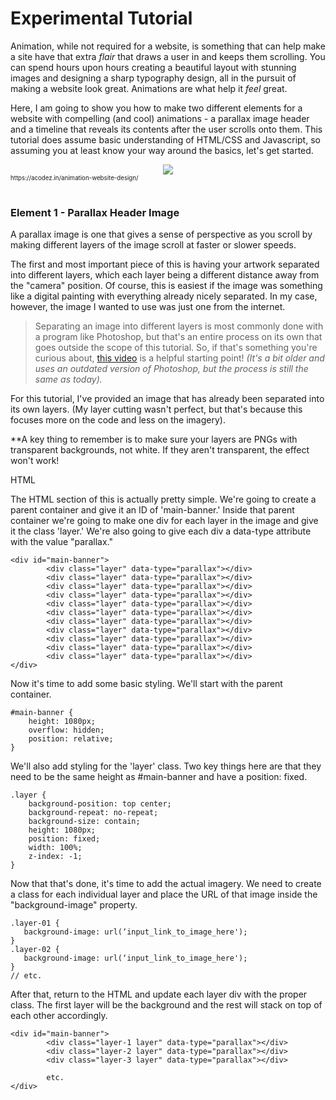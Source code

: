 # Experimental Tutorial

Animation, while not required for a website, is something that can help make a site have that extra *flair* that draws a user in and keeps them scrolling. 
You can spend hours upon hours creating a beautiful layout with stunning images and designing a sharp typography design, all in the pursuit of making a website look great. Animations are what help it *feel* great.

Here, I am going to show you how to make two different elements for a website with compelling (and cool) animations - a parallax image header and a timeline that reveals its contents after the user scrolls onto them. 
This tutorial does assume basic understanding of HTML/CSS and Javascript, so assuming you at least know your way around the basics, let's get started.  

<div align="center">
  <img src="https://cdn.acodez.in/wp-content/uploads/2018/01/Website-Animation-When-and-How-to-Use-It.png" />  
</div>
<sub><sup>https://acodez.in/animation-website-design/</sub></sup>
 <br />
  <br />
  
### Element 1 - Parallax Header Image

A parallax image is one that gives a sense of perspective as you scroll by making different layers of the image scroll at faster or slower speeds.

The first and most important piece of this is having your artwork separated into different layers, which each layer being a different distance away from the "camera" position. Of course, this is easiest if the image was something like a digital painting with everything already nicely separated. In my case, however, the image I wanted to use was just one from the internet.

>Separating an image into different layers is most commonly done with a program like Photoshop, but that's an entire process on its own that goes outside the scope of this tutorial. So, if that's something you're curious about, [this video](https://www.youtube.com/watch?v=H7g_-ix9J5I&ab_channel=eHow) is a helpful starting point! *(It's a bit older and uses an outdated version of Photoshop, but the process is still the same as today).* 

For this tutorial, I've provided an image that has already been separated into its own layers. (My layer cutting wasn't perfect, but that's because this focuses more on the code and less on the imagery). 

**A key thing to remember is to make sure your layers are PNGs with transparent backgrounds, not white. If they aren't transparent, the effect won't work!

HTML

The HTML section of this is actually pretty simple. We're going to create a parent container and give it an ID of 'main-banner.' Inside that parent container we're going to make one div for each layer in the image and give it the class 'layer.' We're also going to give each div a data-type attribute with the value "parallax."

```
<div id="main-banner">
        <div class="layer" data-type="parallax"></div>
        <div class="layer" data-type="parallax"></div>
        <div class="layer" data-type="parallax"></div>
        <div class="layer" data-type="parallax"></div>
        <div class="layer" data-type="parallax"></div>
        <div class="layer" data-type="parallax"></div>
        <div class="layer" data-type="parallax"></div>
        <div class="layer" data-type="parallax"></div>
        <div class="layer" data-type="parallax"></div>
        <div class="layer" data-type="parallax"></div>
        <div class="layer" data-type="parallax"></div>
</div>
```

Now it's time to add some basic styling. We'll start with the parent container.

```
#main-banner {
    height: 1080px;
    overflow: hidden;
    position: relative;
}
```

We'll also add styling for the 'layer' class. Two key things here are that they need to be the same height as #main-banner and have a position: fixed. 

```
.layer {
    background-position: top center;
    background-repeat: no-repeat;
    background-size: contain;
    height: 1080px;
    position: fixed;
    width: 100%;
    z-index: -1;
}
```

Now that that's done, it's time to add the actual imagery. We need to create a class for each individual layer and place the URL of that image inside the "background-image" property.

```
.layer-01 {
   background-image: url(‘input_link_to_image_here');
}
.layer-02 {
   background-image: url(‘input_link_to_image_here');
}
// etc.
```

After that, return to the HTML and update each layer div with the proper class. The first layer will be the background and the rest will stack on top of each other accordingly.

```
<div id="main-banner">
        <div class="layer-1 layer" data-type="parallax"></div>
        <div class="layer-2 layer" data-type="parallax"></div>
        <div class="layer-3 layer" data-type="parallax"></div>
        
        etc.
</div>
```
